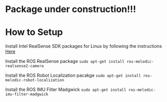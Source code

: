 
# Package under construction!!!

# How to Setup

Install Intel RealSense SDK packages for Linux by following the instructions
[Here](https://github.com/IntelRealSense/librealsense/blob/master/doc/distribution_linux.md)

Install the ROS RealSense package
`sudo apt-get install ros-melodic-realsense2-camera`

Install the ROS Robot Localization pacakge
`sudo apt-get install ros-melodic-robot-localization`

Install the ROS IMU Filter Madgwick
`sudo apt-get install ros-melodic-imu-filter-madgwick`

